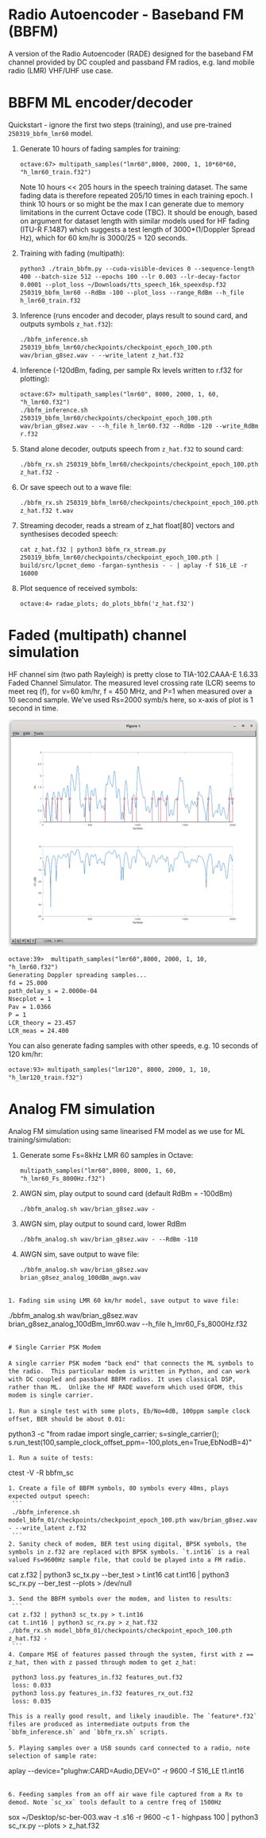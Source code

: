 # Radio Autoencoder - Baseband FM (BBFM)

A version of the Radio Autoencoder (RADE) designed for the baseband FM channel provided by DC coupled and passband FM radios, e.g. land mobile radio (LMR) VHF/UHF use case.

# BBFM ML encoder/decoder

Quickstart - ignore the first two steps (training), and use pre-trained `250319_bbfm_lmr60` model.

1. Generate 10 hours of fading samples for training:
   ```
   octave:67> multipath_samples("lmr60",8000, 2000, 1, 10*60*60, "h_lmr60_train.f32")
   ```
   Note 10 hours << 205 hours in the speech training dataset.  The same fading data is therefore repeated 205/10 times in each training epoch. I think 10 hours or so might be the max I can generate due to memory limitations in the current Octave code (TBC). It should be enough, based on argument for dataset length with similar models used for HF fading (ITU-R F.1487) which suggests a test length of 3000*(1/Doppler Spread Hz), which for 60 km/hr is 3000/25 = 120 seconds.

1. Training with fading (multipath):
   ```
   python3 ./train_bbfm.py --cuda-visible-devices 0 --sequence-length 400 --batch-size 512 --epochs 100 --lr 0.003 --lr-decay-factor 0.0001 --plot_loss ~/Downloads/tts_speech_16k_speexdsp.f32 250319_bbfm_lmr60 --RdBm -100 --plot_loss --range_RdBm --h_file h_lmr60_train.f32
   ```

1. Inference (runs encoder and decoder, plays result to sound card, and outputs symbols `z_hat.f32`):
   ```
   ./bbfm_inference.sh 250319_bbfm_lmr60/checkpoints/checkpoint_epoch_100.pth wav/brian_g8sez.wav - --write_latent z_hat.f32
   ```
1. Inference (-120dBm, fading, per sample Rx levels written to r.f32 for plotting):
   ```
   octave:67> multipath_samples("lmr60", 8000, 2000, 1, 60, "h_lmr60.f32")
   ./bbfm_inference.sh 250319_bbfm_lmr60/checkpoints/checkpoint_epoch_100.pth wav/brian_g8sez.wav - --h_file h_lmr60.f32 --RdBm -120 --write_RdBm r.f32
   ```
1. Stand alone decoder, outputs speech from `z_hat.f32` to sound card:
    ```
    ./bbfm_rx.sh 250319_bbfm_lmr60/checkpoints/checkpoint_epoch_100.pth z_hat.f32 -
    ```
1. Or save speech out to a wave file:
    ```
    ./bbfm_rx.sh 250319_bbfm_lmr60/checkpoints/checkpoint_epoch_100.pth z_hat.f32 t.wav
    ```

1. Streaming decoder, reads a stream of z_hat float[80] vectors and synthesises decoded speech:
   ```
   cat z_hat.f32 | python3 bbfm_rx_stream.py 250319_bbfm_lmr60/checkpoints/checkpoint_epoch_100.pth | build/src/lpcnet_demo -fargan-synthesis - - | aplay -f S16_LE -r 16000
   ```

1. Plot sequence of received symbols:
    ```
    octave:4> radae_plots; do_plots_bbfm('z_hat.f32')
    ```

# Faded (multipath) channel simulation

HF channel sim (two path Rayleigh) is pretty close to TIA-102.CAAA-E 1.6.33 Faded Channel Simulator. The measured level crossing rate (LCR) seems to meet req (f), for v=60 km/hr, f = 450 MHz, and P=1 when measured over a 10 second sample. We've used Rs=2000 symb/s here, so x-axis of plot is 1 second in time.

![LMR 60](doc/lmr_60.png)

```
octave:39>  multipath_samples("lmr60",8000, 2000, 1, 10, "h_lmr60.f32")
Generating Doppler spreading samples...
fd = 25.000
path_delay_s = 2.0000e-04
Nsecplot = 1
Pav = 1.0366
P = 1
LCR_theory = 23.457
LCR_meas = 24.400
```

You can also generate fading samples with other speeds, e.g. 10 seconds of 120 km/hr:
```
octave:93> multipath_samples("lmr120", 8000, 2000, 1, 10, "h_lmr120_train.f32")
```

# Analog FM simulation

Analog FM simulation using same linearised FM model as we use for ML training/simulation:

1. Generate some Fs=8kHz LMR 60 samples in Octave:
   ```
   multipath_samples("lmr60",8000, 8000, 1, 60, "h_lmr60_Fs_8000Hz.f32")
   ```
1. AWGN sim, play output to sound card (default RdBm = -100dBm)
   ```
   ./bbfm_analog.sh wav/brian_g8sez.wav -
   ```

1. AWGN sim, play output to sound card, lower RdBm
   ```
   ./bbfm_analog.sh wav/brian_g8sez.wav - --RdBm -110
   ```

1. AWGN sim, save output to wave file:
   ```
   ./bbfm_analog.sh wav/brian_g8sez.wav brian_g8sez_analog_100dBm_awgn.wav
  ```

1. Fading sim using LMR 60 km/hr model, save output to wave file:
   ```
   ./bbfm_analog.sh wav/brian_g8sez.wav brian_g8sez_analog_100dBm_lmr60.wav --h_file h_lmr60_Fs_8000Hz.f32
  ```

# Single Carrier PSK Modem

A single carrier PSK modem "back end" that connects the ML symbols to the radio.  This particular modem is written in Python, and can work with DC coupled and passband BBFM radios. It uses classical DSP, rather than ML.  Unlike the HF RADE waveform which used OFDM, this modem is single carrier.

1. Run a single test with some plots, Eb/No=4dB, 100ppm sample clock offset, BER should be about 0.01:
   ```
   python3 -c "from radae import single_carrier; s=single_carrier(); s.run_test(100,sample_clock_offset_ppm=-100,plots_en=True,EbNodB=4)"
   ```
1. Run a suite of tests:
   ```
   ctest -V -R bbfm_sc
   ```
1. Create a file of BBFM symbols, 80 symbols every 40ms, plays expected output speech:
    ```
    ./bbfm_inference.sh model_bbfm_01/checkpoints/checkpoint_epoch_100.pth wav/brian_g8sez.wav - --write_latent z.f32
    ```
2. Sanity check of modem, BER test using digital, BPSK symbols, the symbols in z.f32 are replaced with BPSK symbols. `t.int16` is a real valued Fs=9600Hz sample file, that could be played into a FM radio.
   ```
   cat z.f32 | python3 sc_tx.py --ber_test > t.int16
   cat t.int16 | python3 sc_rx.py --ber_test --plots > /dev/null
   ```
3. Send the BBFM symbols over the modem, and listen to results:
    ```
   cat z.f32 | python3 sc_tx.py > t.int16
   cat t.int16 | python3 sc_rx.py > z_hat.f32
   ./bbfm_rx.sh model_bbfm_01/checkpoints/checkpoint_epoch_100.pth z_hat.f32 -
    ```
4. Compare MSE of features passed through the system, first with z == z_hat, then with z passed through modem to get z_hat:
   ```
     python3 loss.py features_in.f32 features_out.f32
     loss: 0.033
     python3 loss.py features_in.f32 features_rx_out.f32
     loss: 0.035
   ```
  This is a really good result, and likely inaudible. The `feature*.f32` files are produced as intermediate outputs from the `bbfm_inference.sh` and `bbfm_rx.sh` scripts.

5. Playing samples over a USB sounds card connected to a radio, note selection of sample rate:
   ```
   aplay --device="plughw:CARD=Audio,DEV=0" -r 9600 -f S16_LE t1.int16
   ```

6. Feeding samples from an off air wave file captured from a Rx to demod. Note `sc_xx` tools default to a centre freq of 1500Hz
   ```
   sox ~/Desktop/sc-ber-003.wav -t .s16 -r 9600 -c 1 - highpass 100 | python3 sc_rx.py --plots > z_hat.f32
   ```